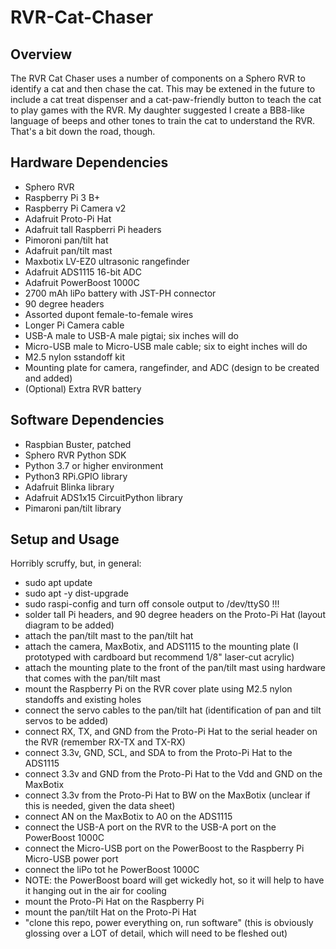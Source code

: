 # RVR-Cat-Chaser

## Overview

The RVR Cat Chaser uses a number of components on a Sphero RVR to identify a cat and then chase the cat.
This may be extened in the future to include a cat treat dispenser and a cat-paw-friendly button to teach the cat
to play games with the RVR. My daughter suggested I create a BB8-like language of beeps and other tones
to train the cat to understand the RVR. That's a bit down the road, though.

## Hardware Dependencies

- Sphero RVR
- Raspberry Pi 3 B+
- Raspberry Pi Camera v2
- Adafruit Proto-Pi Hat
- Adafruit tall Raspberri Pi headers
- Pimoroni pan/tilt hat
- Adafruit pan/tilt mast
- Maxbotix LV-EZ0 ultrasonic rangefinder
- Adafruit ADS1115 16-bit ADC
- Adafruit PowerBoost 1000C
- 2700 mAh liPo battery with JST-PH connector
- 90 degree headers
- Assorted dupont female-to-female wires
- Longer Pi Camera cable
- USB-A male to USB-A male pigtai; six inches will do
- Micro-USB male to Micro-USB male cable; six to eight inches will do
- M2.5 nylon sstandoff kit
- Mounting plate for camera, rangefinder, and ADC (design to be created and added)
- (Optional) Extra RVR battery

## Software Dependencies

- Raspbian Buster, patched
- Sphero RVR Python SDK
- Python 3.7 or higher environment
- Python3 RPi.GPIO library
- Adafruit Blinka library
- Adafruit ADS1x15 CircuitPython library
- Pimaroni pan/tilt library

## Setup and Usage

Horribly scruffy, but, in general:

- sudo apt update
- sudo apt -y dist-upgrade
- sudo raspi-config and turn off console output to /dev/ttyS0 !!!
- solder tall Pi headers, and 90 degree headers on the Proto-Pi Hat (layout diagram to be added)
- attach the pan/tilt mast to the pan/tilt hat
- attach the camera, MaxBotix, and ADS1115 to the mounting plate (I prototyped with cardboard but recommend 1/8" laser-cut acrylic)
- attach the mounting plate to the front of the pan/tilt mast using hardware that comes with the pan/tilt mast
- mount the Raspberry Pi on the RVR cover plate using M2.5 nylon standoffs and existing holes
- connect the servo cables to the pan/tilt hat (identification of pan and tilt servos to be added)
- connect RX, TX, and GND from the Proto-Pi Hat to the serial header on the RVR (remember RX-TX and TX-RX)
- connect 3.3v, GND, SCL, and SDA to from the Proto-Pi Hat to the ADS1115
- connect 3.3v and GND from the Proto-Pi Hat to the Vdd and GND on the MaxBotix
- connect 3.3v from the Proto-Pi Hat to BW on the MaxBotix (unclear if this is needed, given the data sheet)
- connect AN on the MaxBotix to A0 on the ADS1115
- connect the USB-A port on the RVR to the USB-A port on the PowerBoost 1000C
- connect the Micro-USB port on the PowerBoost to the Raspberry Pi Micro-USB power port
- connect the liPo tot he PowerBoost 1000C
- NOTE: the PowerBoost board will get wickedly hot, so it will help to have it hanging out in the air for cooling
- mount the Proto-Pi Hat on the Raspberry Pi
- mount the pan/tilt Hat on the Proto-Pi Hat
- "clone this repo, power everything on, run software" (this is obviously glossing over a LOT of detail, which will need to be fleshed out)

